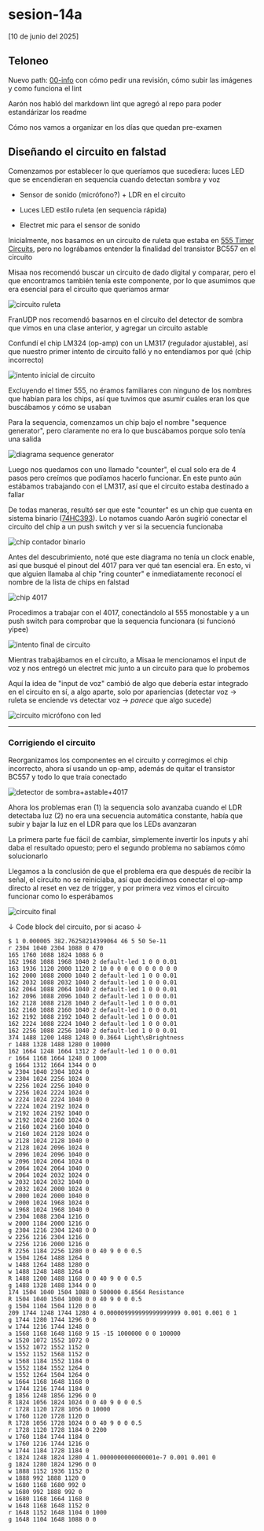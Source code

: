 # sesion-14a

[10 de junio del 2025]

## Teloneo

Nuevo path: [00-info](/00-info/) con cómo pedir una revisión, cómo subir las imágenes y como funciona el lint

Aarón nos habló del markdown lint que agregó al repo para poder estandárizar los readme

Cómo nos vamos a organizar en los días que quedan pre-examen

## Diseñando el circuito en falstad

Comenzamos por establecer lo que queríamos que sucediera: luces LED que se encendieran en sequencia cuando detectan sombra y voz

- Sensor de sonido (micrófono?) + LDR en el circuito

- Luces LED estilo ruleta (en sequencia rápida)

- Electret mic para el sensor de sonido

Inicialmente, nos basamos en un circuito de ruleta que estaba en [555 Timer Circuits](https://www.555-timer-circuits.com/roulette.html), pero no lográbamos entender la finalidad del transistor BC557 en el circuito

Misaa nos recomendó buscar un circuito de dado digital y comparar, pero el que encontramos también tenía este componente, por lo que asumimos que era esencial para el circuito que queríamos armar

![circuito ruleta](./archivos/ruleta.png)

FranUDP nos recomendó basarnos en el circuito del detector de sombra que vimos en una clase anterior, y agregar un circuito astable

Confundí el chip LM324 (op-amp) con un LM317 (regulador ajustable), así que nuestro primer intento de circuito falló y no entendíamos por qué (chip incorrecto)

![intento inicial de circuito](./archivos/intentocircuito.png)

Excluyendo el timer 555, no éramos familiares con ninguno de los nombres que habían para los chips, así que tuvimos que asumir cuáles eran los que buscábamos y cómo se usaban

Para la sequencia, comenzamos un chip bajo el nombre "sequence generator", pero claramente no era lo que buscábamos porque solo tenía una salida

![diagrama sequence generator](./archivos/sequencegenerator.png)

Luego nos quedamos con uno llamado "counter", el cual solo era de 4 pasos pero creímos que podíamos hacerlo funcionar. En este punto aún estábamos trabajando con el LM317, así que el circuito estaba destinado a fallar

De todas maneras, resultó ser que este "counter" es un chip que cuenta en sistema binario ([74HC393](https://assets.nexperia.com/documents/data-sheet/74HC_HCT393.pdf)). Lo notamos cuando Aarón sugirió conectar el circuito del chip a un push switch y ver si la secuencia funcionaba

![chip contador binario](./archivos/binarycounter.png)

Antes del descubrimiento, noté que este diagrama no tenía un clock enable, así que busqué el pinout del 4017 para ver qué tan esencial era. En esto, vi que alguien llamaba al chip "ring counter" e inmediatamente reconocí el nombre de la lista de chips en falstad

![chip 4017](./archivos/10sequence.png)

Procedimos a trabajar con el 4017, conectándolo al 555 monostable y a un push switch para comprobar que la sequencia funcionara (si funcionó yipee)

![intento final de circuito](./archivos/intentocircuitofinal.png)

Mientras trabajábamos en el circuito, a Misaa le mencionamos el input de voz y nos entregó un electret mic junto a un circuito para que lo probemos

Aquí la idea de "input de voz" cambió de algo que debería estar integrado en el circuito en sí, a algo aparte, solo por apariencias (detectar voz &rarr; ruleta se enciende vs detectar voz &rarr; *parece* que algo sucede)

![circuito micrófono con led](./archivos/mic_led.png)

***

### Corrigiendo el circuito

Reorganizamos los componentes en el circuito y corregimos el chip incorrecto, ahora sí usando un op-amp, además de quitar el transistor BC557 y todo lo que traía conectado

![detector de sombra+astable+4017](./archivos/dds_astable_sequence.png)

Ahora los problemas eran (1) la sequencia solo avanzaba cuando el LDR detectaba luz (2) no era una secuencia automática constante, había que subir y bajar la luz en el LDR para que los LEDs avanzaran

La primera parte fue fácil de cambiar, simplemente invertir los inputs y ahí daba el resultado opuesto; pero el segundo problema no sabíamos cómo solucionarlo

Llegamos a la conclusión de que el problema era que después de recibir la señal, el circuito no se reiniciaba, así que decidimos conectar el op-amp directo al reset en vez de trigger, y por primera vez vimos el circuito funcionar como lo esperábamos

![circuito final](./archivos/circuitofinal.png)

&darr; Code block del circuito, por si acaso &darr;

```text
$ 1 0.000005 382.76258214399064 46 5 50 5e-11
r 2304 1040 2304 1088 0 470
165 1760 1088 1824 1088 6 0
162 1968 1088 1968 1040 2 default-led 1 0 0 0.01
163 1936 1120 2000 1120 2 10 0 0 0 0 0 0 0 0 0 0
162 2000 1088 2000 1040 2 default-led 1 0 0 0.01
162 2032 1088 2032 1040 2 default-led 1 0 0 0.01
162 2064 1088 2064 1040 2 default-led 1 0 0 0.01
162 2096 1088 2096 1040 2 default-led 1 0 0 0.01
162 2128 1088 2128 1040 2 default-led 1 0 0 0.01
162 2160 1088 2160 1040 2 default-led 1 0 0 0.01
162 2192 1088 2192 1040 2 default-led 1 0 0 0.01
162 2224 1088 2224 1040 2 default-led 1 0 0 0.01
162 2256 1088 2256 1040 2 default-led 1 0 0 0.01
374 1488 1200 1488 1248 0 0.3664 Light\sBrightness
r 1488 1328 1488 1280 0 10000
162 1664 1248 1664 1312 2 default-led 1 0 0 0.01
r 1664 1168 1664 1248 0 1000
g 1664 1312 1664 1344 0 0
w 2304 1040 2304 1024 0
w 2304 1024 2256 1024 0
w 2256 1024 2256 1040 0
w 2256 1024 2224 1024 0
w 2224 1024 2224 1040 0
w 2224 1024 2192 1024 0
w 2192 1024 2192 1040 0
w 2192 1024 2160 1024 0
w 2160 1024 2160 1040 0
w 2160 1024 2128 1024 0
w 2128 1024 2128 1040 0
w 2128 1024 2096 1024 0
w 2096 1024 2096 1040 0
w 2096 1024 2064 1024 0
w 2064 1024 2064 1040 0
w 2064 1024 2032 1024 0
w 2032 1024 2032 1040 0
w 2032 1024 2000 1024 0
w 2000 1024 2000 1040 0
w 2000 1024 1968 1024 0
w 1968 1024 1968 1040 0
w 2304 1088 2304 1216 0
w 2000 1184 2000 1216 0
g 2304 1216 2304 1248 0 0
w 2256 1216 2304 1216 0
w 2256 1216 2000 1216 0
R 2256 1184 2256 1280 0 0 40 9 0 0 0.5
w 1504 1264 1488 1264 0
w 1488 1264 1488 1280 0
w 1488 1248 1488 1264 0
R 1488 1200 1488 1168 0 0 40 9 0 0 0.5
g 1488 1328 1488 1344 0 0
174 1504 1040 1504 1088 0 500000 0.8564 Resistance
R 1504 1040 1504 1008 0 0 40 9 0 0 0.5
g 1504 1104 1504 1120 0 0
209 1744 1248 1744 1280 4 0.000009999999999999999 0.001 0.001 0 1
g 1744 1280 1744 1296 0 0
w 1744 1216 1744 1248 0
a 1568 1168 1648 1168 9 15 -15 1000000 0 0 100000
w 1520 1072 1552 1072 0
w 1552 1072 1552 1152 0
w 1552 1152 1568 1152 0
w 1568 1184 1552 1184 0
w 1552 1184 1552 1264 0
w 1552 1264 1504 1264 0
w 1664 1168 1648 1168 0
w 1744 1216 1744 1184 0
g 1856 1248 1856 1296 0 0
R 1824 1056 1824 1024 0 0 40 9 0 0 0.5
r 1728 1120 1728 1056 0 10000
w 1760 1120 1728 1120 0
R 1728 1056 1728 1024 0 0 40 9 0 0 0.5
r 1728 1120 1728 1184 0 2200
w 1760 1184 1744 1184 0
w 1760 1216 1744 1216 0
w 1744 1184 1728 1184 0
c 1824 1248 1824 1280 4 1.0000000000000001e-7 0.001 0.001 0
g 1824 1280 1824 1296 0 0
w 1888 1152 1936 1152 0
w 1888 992 1888 1120 0
w 1680 1168 1680 992 0
w 1680 992 1888 992 0
w 1680 1168 1664 1168 0
w 1648 1168 1648 1152 0
r 1648 1152 1648 1104 0 1000
g 1648 1104 1648 1088 0 0
```
